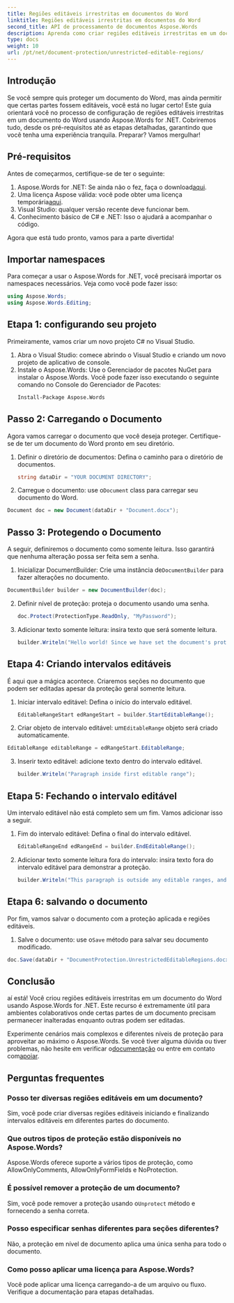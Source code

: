 ```yaml
---
title: Regiões editáveis irrestritas em documentos do Word
linktitle: Regiões editáveis irrestritas em documentos do Word
second_title: API de processamento de documentos Aspose.Words
description: Aprenda como criar regiões editáveis irrestritas em um documento do Word usando Aspose.Words for .NET com este guia passo a passo abrangente.
type: docs
weight: 10
url: /pt/net/document-protection/unrestricted-editable-regions/
---
```

## Introdução

Se você sempre quis proteger um documento do Word, mas ainda permitir que certas partes fossem editáveis, você está no lugar certo! Este guia orientará você no processo de configuração de regiões editáveis irrestritas em um documento do Word usando Aspose.Words for .NET. Cobriremos tudo, desde os pré-requisitos até as etapas detalhadas, garantindo que você tenha uma experiência tranquila. Preparar? Vamos mergulhar!

## Pré-requisitos

Antes de começarmos, certifique-se de ter o seguinte:

1.  Aspose.Words for .NET: Se ainda não o fez, faça o download[aqui](https://releases.aspose.com/words/net/).
2.  Uma licença Aspose válida: você pode obter uma licença temporária[aqui](https://purchase.aspose.com/temporary-license/).
3. Visual Studio: qualquer versão recente deve funcionar bem.
4. Conhecimento básico de C# e .NET: Isso o ajudará a acompanhar o código.

Agora que está tudo pronto, vamos para a parte divertida!

## Importar namespaces

Para começar a usar o Aspose.Words for .NET, você precisará importar os namespaces necessários. Veja como você pode fazer isso:

```csharp
using Aspose.Words;
using Aspose.Words.Editing;
```

## Etapa 1: configurando seu projeto

Primeiramente, vamos criar um novo projeto C# no Visual Studio.

1. Abra o Visual Studio: comece abrindo o Visual Studio e criando um novo projeto de aplicativo de console.
2. Instale o Aspose.Words: Use o Gerenciador de pacotes NuGet para instalar o Aspose.Words. Você pode fazer isso executando o seguinte comando no Console do Gerenciador de Pacotes:
   ```sh
   Install-Package Aspose.Words
   ```

## Passo 2: Carregando o Documento

Agora vamos carregar o documento que você deseja proteger. Certifique-se de ter um documento do Word pronto em seu diretório.

1. Definir o diretório de documentos: Defina o caminho para o diretório de documentos.
   ```csharp
   string dataDir = "YOUR DOCUMENT DIRECTORY";
   ```
2.  Carregue o documento: use o`Document` class para carregar seu documento do Word.
   ```csharp
   Document doc = new Document(dataDir + "Document.docx");
   ```

## Passo 3: Protegendo o Documento

A seguir, definiremos o documento como somente leitura. Isso garantirá que nenhuma alteração possa ser feita sem a senha.

1.  Inicializar DocumentBuilder: Crie uma instância de`DocumentBuilder` para fazer alterações no documento.
   ```csharp
   DocumentBuilder builder = new DocumentBuilder(doc);
   ```
2. Definir nível de proteção: proteja o documento usando uma senha.
   ```csharp
   doc.Protect(ProtectionType.ReadOnly, "MyPassword");
   ```
3. Adicionar texto somente leitura: insira texto que será somente leitura.
   ```csharp
   builder.Writeln("Hello world! Since we have set the document's protection level to read-only, we cannot edit this paragraph without the password.");
   ```

## Etapa 4: Criando intervalos editáveis

É aqui que a mágica acontece. Criaremos seções no documento que podem ser editadas apesar da proteção geral somente leitura.

1. Iniciar intervalo editável: Defina o início do intervalo editável.
   ```csharp
   EditableRangeStart edRangeStart = builder.StartEditableRange();
   ```
2.  Criar objeto de intervalo editável: um`EditableRange` objeto será criado automaticamente.
   ```csharp
   EditableRange editableRange = edRangeStart.EditableRange;
   ```
3. Inserir texto editável: adicione texto dentro do intervalo editável.
   ```csharp
   builder.Writeln("Paragraph inside first editable range");
   ```

## Etapa 5: Fechando o intervalo editável

Um intervalo editável não está completo sem um fim. Vamos adicionar isso a seguir.

1. Fim do intervalo editável: Defina o final do intervalo editável.
   ```csharp
   EditableRangeEnd edRangeEnd = builder.EndEditableRange();
   ```
2. Adicionar texto somente leitura fora do intervalo: insira texto fora do intervalo editável para demonstrar a proteção.
   ```csharp
   builder.Writeln("This paragraph is outside any editable ranges, and cannot be edited.");
   ```

## Etapa 6: salvando o documento

Por fim, vamos salvar o documento com a proteção aplicada e regiões editáveis.

1.  Salve o documento: use o`Save` método para salvar seu documento modificado.
   ```csharp
   doc.Save(dataDir + "DocumentProtection.UnrestrictedEditableRegions.docx");
   ```

## Conclusão

aí está! Você criou regiões editáveis irrestritas em um documento do Word usando Aspose.Words for .NET. Este recurso é extremamente útil para ambientes colaborativos onde certas partes de um documento precisam permanecer inalteradas enquanto outras podem ser editadas. 

 Experimente cenários mais complexos e diferentes níveis de proteção para aproveitar ao máximo o Aspose.Words. Se você tiver alguma dúvida ou tiver problemas, não hesite em verificar o[documentação](https://reference.aspose.com/words/net/) ou entre em contato com[apoiar](https://forum.aspose.com/c/words/8).

## Perguntas frequentes

### Posso ter diversas regiões editáveis em um documento?
Sim, você pode criar diversas regiões editáveis iniciando e finalizando intervalos editáveis em diferentes partes do documento.

### Que outros tipos de proteção estão disponíveis no Aspose.Words?
Aspose.Words oferece suporte a vários tipos de proteção, como AllowOnlyComments, AllowOnlyFormFields e NoProtection.

### É possível remover a proteção de um documento?
 Sim, você pode remover a proteção usando o`Unprotect` método e fornecendo a senha correta.

### Posso especificar senhas diferentes para seções diferentes?
Não, a proteção em nível de documento aplica uma única senha para todo o documento.

### Como posso aplicar uma licença para Aspose.Words?
Você pode aplicar uma licença carregando-a de um arquivo ou fluxo. Verifique a documentação para etapas detalhadas.
